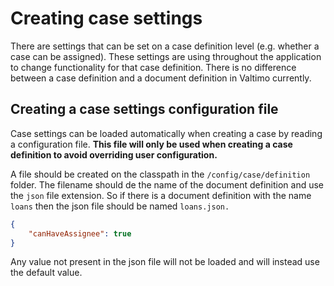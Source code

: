 # Creating case settings

There are settings that can be set on a case definition level (e.g. whether a case can be assigned). These settings are
using throughout the application to change functionality for that case definition. There is no 
difference between a case definition and a document definition in Valtimo currently.

## Creating a case settings configuration file

Case settings can be loaded automatically when creating a case by reading a configuration file. **This file will only
be used when creating a case definition to avoid overriding user configuration.**

A file should be created on the classpath in the `/config/case/definition` folder. The filename should de the name of 
the document definition and use the `json` file extension. So if there is a document definition with the name `loans` 
then the json file should be named `loans.json.`

```json
{
    "canHaveAssignee": true
}
```

Any value not present in the json file will not be loaded and will instead use the default value.
